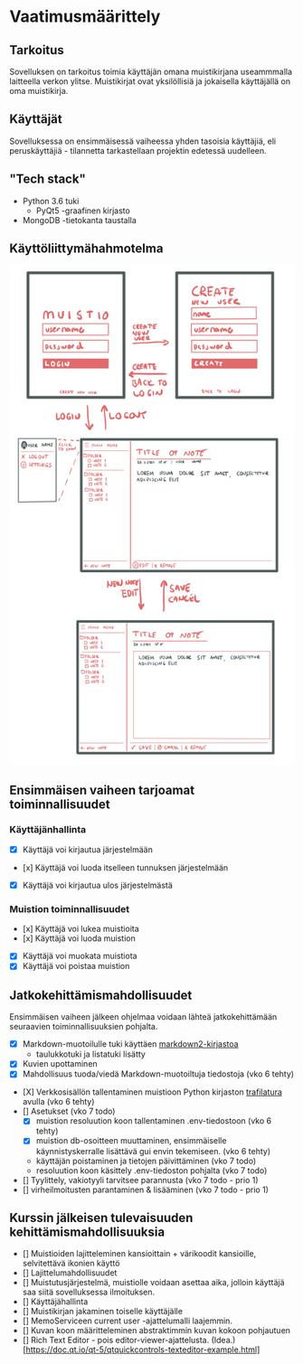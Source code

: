 # Vaatimusmäärittely

## Tarkoitus

Sovelluksen on tarkoitus toimia käyttäjän omana muistikirjana useammmalla laitteella verkon ylitse. Muistikirjat ovat yksilöllisiä ja jokaisella käyttäjällä on oma muistikirja.

## Käyttäjät

Sovelluksessa on ensimmäisessä vaiheessa yhden tasoisia käyttäjiä, eli peruskäyttäjiä - tilannetta tarkastellaan projektin edetessä uudelleen.

## "Tech stack"

- Python 3.6 tuki
  - PyQt5 -graafinen kirjasto
- MongoDB -tietokanta taustalla

## Käyttöliittymähahmotelma

![](./kuvat/interface.png)

## Ensimmäisen vaiheen tarjoamat toiminnallisuudet

### Käyttäjänhallinta

- [x] Käyttäjä voi kirjautua järjestelmään
- [x] Käyttäjä voi luoda itselleen tunnuksen järjestelmään
- [x] Käyttäjä voi kirjautua ulos järjestelmästä

### Muistion toiminnallisuudet

- [x] Käyttäjä voi lukea muistioita
- [x] Käyttäjä voi luoda muistion
- [x] Käyttäjä voi muokata muistiota
- [x] Käyttäjä voi poistaa muistion

## Jatkokehittämismahdollisuudet

Ensimmäisen vaiheen jälkeen ohjelmaa voidaan lähteä jatkokehittämään seuraavien toiminnallisuuksien pohjalta.

- [x] Markdown-muotoilulle tuki käyttäen [markdown2-kirjastoa](https://github.com/trentm/python-markdown2)
  - taulukkotuki ja listatuki lisätty
- [x] Kuvien upottaminen
- [x] Mahdollisuus tuoda/viedä Markdown-muotoiltuja tiedostoja (vko 6 tehty)
- [X] Verkkosisällön tallentaminen muistioon Python kirjaston [trafilatura](https://trafilatura.readthedocs.io/en/latest/) avulla (vko 6 tehty)
- [] Asetukset (vko 7 todo)
  - [x] muistion resoluution koon tallentaminen .env-tiedostoon (vko 6 tehty)
  - [x] muistion db-osoitteen muuttaminen, ensimmäiselle käynnistyskerralle lisättävä gui envin tekemiseen. (vko 6 tehty)
  - käyttäjän poistaminen ja tietojen päivittäminen (vko 7 todo)
  - resoluution koon käsittely .env-tiedoston pohjalta (vko 7 todo)
- [] Tyylittely, vakiotyyli tarvitsee parannusta (vko 7 todo - prio 1)
- [] virheilmoitusten parantaminen & lisääminen (vko 7 todo - prio 1)

## Kurssin jälkeisen tulevaisuuden kehittämismahdollisuuksia

- [] Muistioiden lajitteleminen kansioittain + värikoodit kansioille, selvitettävä ikonien käyttö
- [] Lajittelumahdollisuudet
- [] Muistutusjärjestelmä, muistiolle voidaan asettaa aika, jolloin käyttäjä saa siitä sovelluksessa ilmoituksen.
- [] Käyttäjähallinta
- [] Muistikirjan jakaminen toiselle käyttäjälle
- [] MemoServiceen current user -ajattelumalli laajemmin.
- [] Kuvan koon määritteleminen abstraktimmin kuvan kokoon pohjautuen
- [] Rich Text Editor - pois editor-viewer-ajattelusta. (Idea.)[https://doc.qt.io/qt-5/qtquickcontrols-texteditor-example.html]
